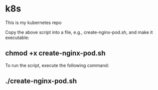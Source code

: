 # k8s
This is my kubernetes repo

Copy the above script into a file, e.g., create-nginx-pod.sh, and make it executable:
## chmod +x create-nginx-pod.sh

To run the script, execute the following command:
## ./create-nginx-pod.sh


